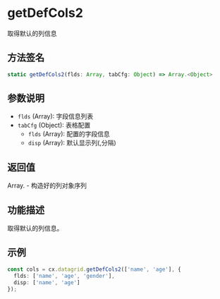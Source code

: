 # getDefCols2

取得默认的列信息

## 方法签名
```typescript
static getDefCols2(flds: Array, tabCfg: Object) => Array.<Object>
```

## 参数说明
- `flds` (Array): 字段信息列表
- `tabCfg` (Object): 表格配置
  - `flds` (Array): 配置的字段信息
  - `disp` (Array): 默认显示列(,分隔)

## 返回值
Array.<Object> - 构造好的列对象序列

## 功能描述
取得默认的列信息。

## 示例
```typescript
const cols = cx.datagrid.getDefCols2(['name', 'age'], {
  flds: ['name', 'age', 'gender'],
  disp: ['name', 'age']
});
``` 